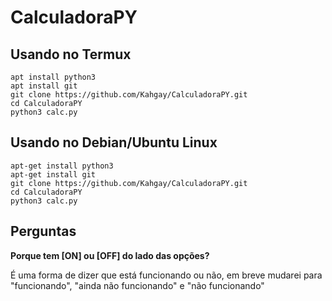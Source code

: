 # CalculadoraPY

## Usando no Termux

```
apt install python3
apt install git
git clone https://github.com/Kahgay/CalculadoraPY.git
cd CalculadoraPY
python3 calc.py
```

## Usando no Debian/Ubuntu Linux

```
apt-get install python3
apt-get install git
git clone https://github.com/Kahgay/CalculadoraPY.git
cd CalculadoraPY
python3 calc.py
```

## Perguntas

**Porque tem [ON] ou [OFF] do lado das opções?**

É uma forma de dizer que está funcionando ou não, em breve mudarei para "funcionando", "ainda não funcionando" e "não funcionando"
